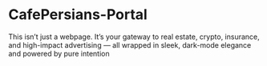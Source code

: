 # CafePersians-Portal
This isn’t just a webpage. It’s your gateway to real estate, crypto, insurance, and high-impact advertising — all wrapped in sleek, dark-mode elegance and powered by pure intention
